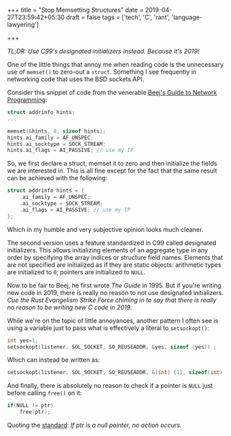 +++
title = "Stop Memsetting Structures"
date = 2019-04-27T23:59:42+05:30
draft = false 
tags = ['tech', 'C', 'rant', 'language-lawyering']

+++


*TL;DR: Use C99's designated initializers instead. Because it's 2019!*

One of the little things that annoy me when reading code is the unnecessary use of `memset()` to zero-out a `struct`. Something I see frequently in networking code that uses the BSD sockets API.

Consider this snippet of code from the venerable [Beej's Guide to Network Programming](https://beej.us/guide/bgnet/html/single/bgnet.html#simpleserver):
```C
struct addrinfo hints;
...

memset(&hints, 0, sizeof hints);
hints.ai_family = AF_UNSPEC;
hints.ai_socktype = SOCK_STREAM;
hints.ai_flags = AI_PASSIVE; // use my IP
```

So, we first declare a struct, memset it to zero and then initialize the fields we are interested in. This is all fine except for the fact that the same result can be achieved with the following:
```C
struct addrinfo hints = {
	.ai_family = AF_UNSPEC;
	.ai_socktype = SOCK_STREAM;
	.ai_flags = AI_PASSIVE; // use my IP
};
```

Which in my humble and very subjective opinion looks much cleaner. 

The second version uses a feature standardized in C99 called designated initializers. This allows initializing elements of an aggregate type in any order by specifying the array indices or structure field names. Elements that are not specified are initialized as if they are static objects: arithmetic types are initialized to `0`; pointers are initialized to `NULL`.

Now to be fair to Beej, he first wrote *The Guide* in 1995. But if you're writing new code in 2019, there is really no reason to not use designated initializers. *Cue the Rust Evangelism Strike Force chiming in to say that there is really no reason to be writing new C code in 2019.* 

While we're on the topic of little annoyances, another pattern I often see is using a variable just to pass what is effectively a literal to `setsockopt()`:
```C
int yes=1;
setsockopt(listener, SOL_SOCKET, SO_REUSEADDR, &yes, sizeof (yes)) ;
```

Which can instead be written as:
```C
setsockopt(listener, SOL_SOCKET, SO_REUSEADDR, &(int) {1}, sizeof(int));
```

And finally, there is absolutely no reason to check if a pointer is `NULL` just before calling `free()` on it:
```C
if(NULL != ptr)
	free(ptr);
``` 

Quoting the [standard](http://www.open-std.org/JTC1/SC22/wg14/www/docs/n1124.pdf): *If ptr is a null pointer, no action occurs.*
  
